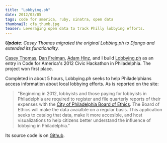 ```yaml
---
title: "Lobbying.ph"
date: 2012/03/05
tags: code for america, ruby, sinatra, open data
thumbnail: cfa_thumb.jpg
teaser: Leveraging open data to track Philly lobbying efforts.
---
```


<i><b>Update</b>: Casey Thomas migrated the original Lobbing.ph to Django and extended its functionality.</i>

[Casey Thomas](http://twitter.com/caseypt), [Dan Freiman](http://twitter.com/dannyjf), [Adam Hinz](http://twitter.com/ahinz), and I build [Lobbying.ph](http://lobbying.ph) as an entry in Code for America's 2012 Civic Hackathon in Philadelphia. The project won first place.

Completed in about 5 hours, Lobbying.ph seeks to help Philadelphians access information about local lobbying efforts. As is reported on the site:

> "Beginning in 2012, lobbyists and those paying for lobbyists in Philadelphia are required to register and file quarterly reports of their expenses with the <a href="http://www.phila.gov/ethicsboard/lobbying.html">City of Philadelphia Board of Ethics</a>. The Board of Ethics will make the data avaialble on a regular basis. This application seeks to catalog that data, make it more accesible, and host visualizations to help citizens better understand the influence of lobbying in Philadelphia."

Its source code is on <a href="https://github.com/caseypt/lobbying.ph">Github</a>.
